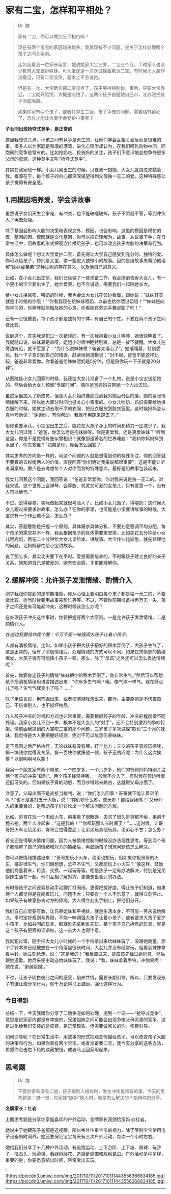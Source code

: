 # 家有二宝，怎样和平相处？

> Dr. 魏
> 
> 家有二宝，你可以做到公平相待吗？
> 
> 现在有两个宝宝的家庭越来越多，我发现有不少问题，是关于怎样处理两个孩子之间关系的。
> 
> 比如我看到一位家长留言，她说她家大宝三岁，二宝三个月。平时家人也没少教育大宝爱护妹妹，可大宝还是一次次试探着欺负二宝，有时候大人装作没看见，只要二宝没哭，基本上不会说她。
> 
> 但是有一次，大宝确实把二宝咬疼了，孩子哭得特别惨，事后，只要大宝靠近，二宝就开始哭，大概是咬怕了。这两个孩子都是她自己带，没办法把孩子彻底隔离。
> 
> 如果你家有两个孩子，或者打算生二胎，孩子争宠的问题，需要格外留心了，怎样才能让大宝学会爱护小宝呢？

 **子女间出现抢夺式竞争，是正常的**

这里我想说几点，小孩之间有竞争是天生的，让他们学会互相关爱反而是很难的事。很多人以为家庭是和谐的港湾，进化心理学却认为，在我们哺乳动物中间，同胞间的竞争是常有的，比如抢奶吃、抢爸妈的关注，孩子们下意识地会想争夺更多父母的资源，这种竞争又叫“抢夺式竞争”。

其实在我家也一样。小女儿刚出生的时候，只要我一抱她，大女儿就跑过来黏着我。根源在于，每个孩子的内心都深深渴望得到父母独一无二的爱。这种特殊感让孩子觉得有安全感。

## 1.用模因培养爱，学会讲故事

虽然说子女们天生会争宠、有冲突，也不能破罐破摔，孩子不哭就不管，等到冲突大了再去处理。

除了基因会影响人脑的决策和表现之外，模因，也会影响，这里的模因是模仿的模，基因的因。模因就是文化基因，你可以把它理解为，故事。从故事下手，在日常生活中，用故事的形式把观念传播给孩子，也可以改变孩子大脑的决策和行为。

具体怎么做呢？想让大宝爱护二宝，首先得让大宝自己感受到充分的、独特的爱。你可以给孩子，特别是大宝，讲一些宏大或微小的故事。目的是用故事来帮助他理解“妹妹或弟弟”这种生物的存在意义，以及他自己的意义。

比如，在小女儿出生前，我们已经做了一些准备工作。我会提前告诉大女儿，有一个更小的宝宝要出生了，她会爱哭，也不会说话，需要我们一起陪她长大。

给小女儿换尿布、喂奶的时候，我也会让大女儿在旁边看着，跟她说：“妹妹其实就是小时候的你哦！”“你看我现在给妹妹喂奶，以前也给你喂过奶哦！”“妹妹是向你学习的，你弹琴就能触及她的心灵，你看她在旁边手舞足蹈了吧！”

还有一点很重要，每个孩子都是独特的个体，有自己的个性，不要在两个孩子之间做比较。 

说到这个，其实我是犯过一次错误的。有一次我抱着小女儿哄睡，她很快睡着了。我就随口说，妹妹真是乖呀，姐姐小时候哄睡特别难，总是一放下就醒。大女儿在旁边听见，就不愿意了：“为什么说妹妹乖？爸爸太偏心了”，她嚷嚷着，特别委屈。我一下子意识到自己的错误，赶紧给她道歉说：“对不起，爸爸不能这样比较，爸爸非常爱你。你看爸爸给妹妹喂奶是5分钟，但是陪你玩一下子就是20分钟”。

从医院接小女儿回家的时候，我还给大女儿准备了一个礼物，说是小宝宝送给她的。然后会给大女儿预留“专属时间”，偶尔爸爸妈妈只带她一个人出去玩。

虽然家里加入了新成员，但是大女儿始终能感受到我对她百分百的爱。她的紧张情绪缓解下来，所以她大部分时间也挺关心小宝宝的。小女儿吐奶，妈妈需要给她换衣服的时候，她就主动去取干净的衣服，把旧衣服放到脏衣篮里。这时候妈妈会认真地夸她说：“谢谢你，有你帮助，我就不用跑来跑去了。”

但你也要承认，小宝宝出生之后，能花在大孩子身上的时间和精力一定减少了。我大女儿问过我：“爸爸，你怎么老是抱妹妹呀。你是更爱我，还是更爱妹妹？”听到这里，你是不是觉得有些似曾相识？就像那道著名的世界难题：“我和你妈妈掉到水里了，你先救谁？”如果是你，你会怎么回答？

其实思考的方向是一样的，问这个问题的人就是想得到你的特殊关注，你的回答就不要真的去权衡两人的价值，直接回答“你们俩对我来说都很重要”，这是不能让听者满意的。重点是去考虑每个人对你而言的特殊意义，最好是用故事包装起来。

我女儿问我这个问题，我回答说：“爸爸非常爱你，你对我来说是独一无二的。对我来说，这个世界上会弹琴、会算数、机灵又可爱的女孩儿，只有萱萱一个，没有人可以替代。”

不过，说得容易，实际做起来就很考验人了。比如小女儿饿了，得喂奶；这时候大女儿跑过来要求讲故事，怎么办？在你的家里，也可能是小宝要讲故事的时候，大宝说有一个作业题不会，怎么办？

其实，答题思路是把握一个原则，具体需求具体分析，不要刻意强调平均分配。每个孩子的需求并不一样，我会根据孩子的具体需要来安排。比如先花五分钟给小女儿喂完奶，再花二十分钟给大女儿读绘本、讲故事。大宝作业比较急，就先处理他的问题，让妈妈帮忙给小宝讲故事。

说了那么多，其实功夫要下在平时。爱是需要培养的，平时跟孩子建立良好的亲子关系，她知道自己是被爱的，她有安全感，才更能理解你。

## 2.缓解冲突：允许孩子发泄情绪、酌情介入

刚才我跟你提到的是前期准备，你从心理上要明白每个孩子都是独一无二的，不要做比较，适当时候要用故事来帮忙等等。不过，不管你前期准备得再万无一失，孩子之间还是有可能起冲突，这种时候该怎么办呢？

在处理孩子冲突这件事时，你要把握好两个大原则。一是允许孩子发泄情绪。二是酌情介入。

 *在这边我要给你提个醒：千万不要一味强调大孩子让着小孩子。*

人都有消极情绪。比如，如果小孩子把大孩子搭好的积木弄倒了，大孩子生气了，这是正常的。但有了消极情绪后，处理情绪的方式可以不同。如果任凭愤怒的情绪爆发，大孩子很有可能揍小孩子一顿。那么，除了“反击”之外还可以怎么表达情绪呢？

首先，你要肯定孩子的情绪“妹妹把你的积木弄倒了，你非常生气。”然后可以帮助孩子把消极情绪用语言描述出来：“你有多生气啊？哦，像气球一样气。现在好点儿了吗？生气气球变小了吗？……”

除了用语言说，用笔画出来，或者扮演游戏演出来，都行。主要原则是不伤害自己、不伤害别人，也不损坏物品。

介入孩子冲突的时机和方式也非常重要。需要根据孩子的年龄、冲突的程度做不同处理。我家小女儿不到一岁，根本不是大女儿的“对手”，还不会特别激烈的争吵打架。像前面我提到的大宝咬二宝的那个问题，三岁孩子多次试探“欺负”三个月的妹妹，我觉得是大人要把握好规则：绝对不可以故意伤害妹妹。

定下规则之后严格执行，无论妹妹有没有哭。打个比方：三岁的孩子喜欢玩撕钱，撕一块钱你觉得没关系，撕一百块你就揍他一顿，孩子还纳闷呢：为什么这次挨揍？以前明明可以撕！

我另一个朋友家有两个男孩，一个四岁多，一个六岁多，他们的爸爸妈妈特别关注两个孩子的冲突“级别”。两个孩子经常拌嘴，一般就不介入了，有时候在旁边听着还挺可笑的。但如果孩子真的动怒，而且吵得越来越凶，这就得父母出面了。

注意了，父母出面不是直接当裁判，说：“你们怎么回事！哥哥就不能让着弟弟吗？”也不是各打五十大板，说：“你们吵什么吵，整天吵！都给我闭嘴！”父母介入的重要目的，是帮助孩子们讨论出一个解决问题的方案。

比如，哥哥在玩一个电动火车，弟弟看了很眼馋，央求了很久哥哥都不给，弟弟干脆去抢。两个人吵起来：“这是我的！”“你都玩那么长时间了！”……这时候，让哥哥把火车让给弟弟，哥哥会觉得委屈；让弟弟玩其他玩具，弟弟心不甘；怎么办？

首先还是得解决情绪问题，因为人被情绪控制的时候没办法理性思考。等到两个孩子都理解了自己的情绪和对方的情绪后，再鼓励孩子想想问题该怎么解决。

你可以把情绪描述出来：“哥哥想玩小火车，弟弟也想玩，但如果你抢哥哥的火车，哥哥很生气。你们俩想想，怎样不生气，又都能玩上小火车？”像这样，鼓励他们商量着来，轮流、交换、一起玩等等。相信孩子一定有办法解决，特别是兄弟姐妹生活在一起，他们互相了解对方，更能想出合适的办法。

有时候孩子之间还容易动手动脚打打闹闹，更得把握好度。得让孩子们知道，如果两个人都觉得是在闹着玩儿，问题不大；只要有一个人不乐意了，就得立刻停止。如果孩子有故意伤害对方的倾向，大人得立刻出手制止，把他们分开。

我们自己心里要有数，让兄弟姐妹和平相处，就是生活本身，不可能一劳永逸地解决。平时定好规则与界限，不能一味调强大孩子让着小孩子，或者要求大孩子爱护小孩子。比如共同的玩具，那就谁先拿到谁先玩。某个孩子自己拥有的玩具，就是这个孩子有更高的话语权，这一点大人也得注意。

我就犯过错，随手把大女儿小时候的一个手铃拿出来给妹妹玩了，没跟她商量。那个手铃本来已经被放在一个角落里很长时间，大女儿并没有经常玩。但看到妹妹拿着手铃，她立刻抢走，说：“这是我的！”我反应过来，是应该先经过她同意，然后跟她道歉。她后来便主动送给妹妹玩了。我说：“看，妹妹拿着手铃，冲你笑呢！她在说，‘谢谢姐姐’。”

不过，让孩子明白彼此之间的感受，培养共情，需要长期引导。所以，只要发现孩子有谦让或分享行为，你千万记得马上鼓励，强化这种行为。

## `今日得到`

总结一下，今天我跟你分享了二胎争宠如何处理，提到一个词——“抢夺式竞争”。意思是说家庭内部是有冲突的，兄弟姐妹之间可能会出现争抢父母资源的竞争，这是进化给我们安装的适应器，是正常现象，但需要做家长的你，积极引导。

如何引导呢？在日常生活中，用故事的形式把观念传播给孩子，可以改变孩子大脑的决策和行为，如果你家有两个宝宝，或者准备要二宝，我今天分享的这些方法，希望你点击右下角的收藏按钮，或者马上回家用起来。

## 思考题

> Dr. 魏
> 
> 不管你家有没有二胎，孩子跟别人相处时，发生冲突是常有的事，今天的思考题是：想一想，你家娃“嫉妒”别人时，你是怎么解决的？期待你的分享。

 **金牌家长：红岩**

上期思考题是分享你家娃喜欢的户外运动，金牌家长我颁给宝妈 @红岩。

她说由于她跟孩子爸都是近视眼，所以格外注重宝宝的视力，除了限制宝宝使用电子设备的时间外，她还要保证宝宝每天有三次户外活动，每次一个小时左右。

她给我们分享了十几种户外活动，有追跑运动、上下台阶、上下坡、踢球、玩沙子、捡石头、玩滑梯、看绿树鲜花、追蜻蜓蝴蝶和观察昆虫。户外活动多种多样，重要的是，你要愿意挤出时间，带宝宝出去玩。

![https://piccdn3.umiwi.com/img/201710/11/201710111443556366834185.jpg](https://piccdn3.umiwi.com/img/201710/11/201710111443556366834185.jpg)

---
